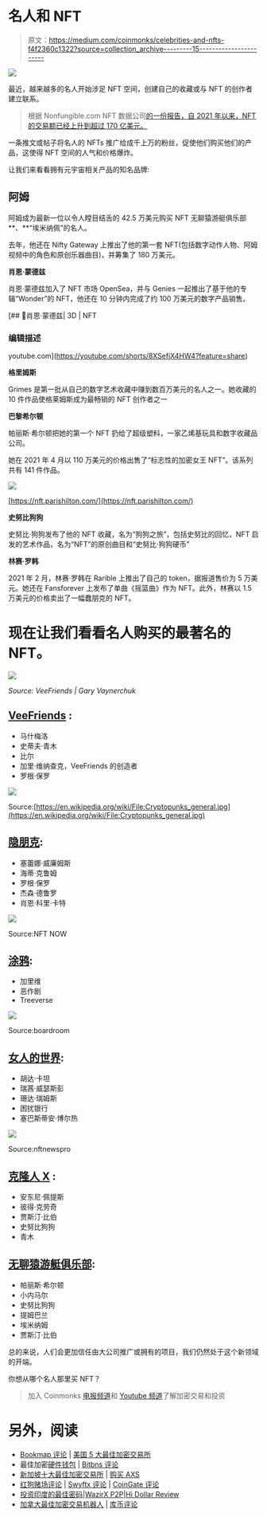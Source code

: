 # 名人和 NFT

> 原文：<https://medium.com/coinmonks/celebrities-and-nfts-f4f2360c1322?source=collection_archive---------15----------------------->

![](img/868b3fe2408c0a978e6de7e5eb5651fe.png)

最近，越来越多的名人开始涉足 NFT 空间，创建自己的收藏或与 NFT 的创作者建立联系。

> 根据 Nonfungible.com NFT 数据公司[的一份报告，自 2021 年以来，NFT 的交易额已经上升到超过 170 亿美元。](https://nonfungible.com/market-tracker)

一条推文或帖子将名人的 NFTs 推广给成千上万的粉丝，促使他们购买他们的产品，这使得 NFT 空间的人气和价格爆炸。

让我们来看看拥有元宇宙相关产品的知名品牌:

## **阿姆**

阿姆成为最新一位以令人瞠目结舌的 42.5 万美元购买 NFT 无聊猿游艇俱乐部**、**“埃米纳佩”的名人。

去年，他还在 Nifty Gateway 上推出了他的第一套 NFT(包括数字动作人物、阿姆视频中的角色和原创乐器曲目)，并筹集了 180 万美元。

**肖恩·蒙德兹**

肖恩·蒙德兹加入了 NFT 市场 OpenSea，并与 Genies 一起推出了基于他的专辑“Wonder”的 NFT，他还在 10 分钟内完成了约 100 万美元的数字产品销售。

[](https://youtube.com/shorts/8XSefjX4HW4?feature=share) [## 🎸肖恩·蒙德兹| 3D | NFT

### 编辑描述

youtube.com](https://youtube.com/shorts/8XSefjX4HW4?feature=share) 

**格里姆斯**

Grimes 是第一批从自己的数字艺术收藏中赚到数百万美元的名人之一。她收藏的 10 件作品使格莱姆斯成为最畅销的 NFT 创作者之一

**巴黎希尔顿**

帕丽斯·希尔顿把她的第一个 NFT 扔给了超级塑料，一家乙烯基玩具和数字收藏品公司。

她在 2021 年 4 月以 110 万美元的价格出售了“标志性的加密女王 NFT”。该系列共有 141 件作品。

![](img/51dd384d862bbdceb50b5b91e5d94708.png)

[https://nft.parishilton.com/](https://nft.parishilton.com/)

**史努比狗狗**

史努比·狗狗发布了他的 NFT 收藏，名为“狗狗之旅”，包括史努比的回忆，NFT 启发的艺术作品，名为“NFT”的原创曲目和“史努比·狗狗硬币”

**林赛·罗韩**

2021 年 2 月，林赛·罗韩在 Rarible 上推出了自己的 token，据报道售价为 5 万美元。她还在 Fansforever 上发布了单曲《摇篮曲》作为 NFT。此外，林赛以 1.5 万美元的价格卖出了一幅蠢朋克的 NFT。

# 现在让我们看看名人购买的最著名的 NFT。

![](img/061cb8d6192be9945232364169b50c1d.png)

*Source: VeeFriends | Gary Vaynerchuk*

## [VeeFriends](https://veefriends.com/) :

*   马什梅洛
*   史蒂夫·青木
*   比尔
*   加里·维纳查克，VeeFriends 的创造者
*   罗根·保罗

![](img/5b41e5b113f75bf8f24c31567e3d9d87.png)

Source:[https://en.wikipedia.org/wiki/File:Cryptopunks_general.jpg](https://en.wikipedia.org/wiki/File:Cryptopunks_general.jpg)

## [隐朋克](https://www.larvalabs.com/cryptopunks):

*   塞蕾娜·威廉姆斯
*   海蒂·克鲁姆
*   罗根·保罗
*   杰森·德鲁罗
*   肖恩·科里·卡特

![](img/624bdf19bc5f9abb0e82bcb1c28a10e4.png)

Source:NFT NOW

## [涂鸦](https://doodles.app/):

*   加里维
*   恶作剧
*   Treeverse

![](img/5e534493af677d80252ff3f1c323ca4c.png)

Source:boardroom

## [女人的世界](https://worldofwomen.art/):

*   胡达·卡坦
*   瑞茜·威瑟斯彭
*   珊达·瑞姆斯
*   困扰银行
*   塞巴斯蒂安·博尔热

![](img/38227c5a2fc2eab2f7a014951ca872b7.png)

Source:nftnewspro

## [克隆人 X](https://opensea.io/collection/clonex) :

*   安东尼·佩提斯
*   彼得·克劳奇
*   贾斯汀·比伯
*   史努比狗狗
*   青木

## [无聊猿游艇俱乐部](https://boredapeyachtclub.com/):

*   帕丽斯·希尔顿
*   小内马尔
*   史努比狗狗
*   提姆巴兰
*   埃米纳姆
*   贾斯汀·比伯

总的来说，人们会更加信任由大公司推广或拥有的项目，我们仍然处于这个新领域的开端。

你想从哪个名人那里买 NFT？

> 加入 Coinmonks [电报频道](https://t.me/coincodecap)和 [Youtube 频道](https://www.youtube.com/c/coinmonks/videos)了解加密交易和投资

# 另外，阅读

*   [Bookmap 评论](https://coincodecap.com/bookmap-review-2021-best-trading-software) | [美国 5 大最佳加密交易所](https://coincodecap.com/crypto-exchange-usa)
*   最佳加密[硬件钱包](/coinmonks/hardware-wallets-dfa1211730c6) | [Bitbns 评论](/coinmonks/bitbns-review-38256a07e161)
*   [新加坡十大最佳加密交易所](https://coincodecap.com/crypto-exchange-in-singapore) | [购买 AXS](https://coincodecap.com/buy-axs-token)
*   [红狗赌场评论](https://coincodecap.com/red-dog-casino-review) | [Swyftx 评论](https://coincodecap.com/swyftx-review) | [CoinGate 评论](https://coincodecap.com/coingate-review)
*   [投资印度的最佳密码](https://coincodecap.com/best-crypto-to-invest-in-india-in-2021)|[WazirX P2P](https://coincodecap.com/wazirx-p2p)|[Hi Dollar Review](https://coincodecap.com/hi-dollar-review)
*   [加拿大最佳加密交易机器人](https://coincodecap.com/5-best-crypto-trading-bots-in-canada) | [库币评论](https://coincodecap.com/kucoin-review)
